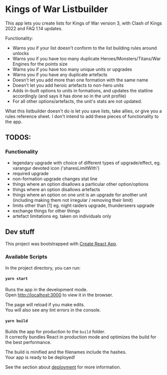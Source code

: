 # Kings of War Listbuilder

This app lets you create lists for Kings of War version 3, with Clash of Kings 2022 and FAQ 1.14 updates.

Functionality:
- Warns you if your list doesn't conform to the list building rules around unlocks
- Warns you if you have too many duplicate Heroes/Monsters/Titans/War Engines for the points size
- Warns you if you have too many unique units or upgrades
- Warns you if you have any duplicate artefacts
- Doesn't let you add more than one formation with the same name
- Doesn't let you add heroic artefacts to non-hero units
- Adds in-built options to units in formations, and updates the statline accordingly (and says it has done so in the unit profile)
- For all other options/artefacts, the unit's stats are not updated.

What this listbuilder doesn't do is let you save lists, take allies, or give you a rules reference sheet. I don't intend to add these pieces of functionality to the app.

## TODOS:

### Functionality
- legendary upgrade with choice of different types of upgrade/effect, eg. varangur devoted icon ('sharesLimitWith')
- required upgrade
- non-formation upgrade changes stat line
- things where an option disallows a particular other option/options
- things where an option disallows artefacts
- things where an option on one unit is an upgrade for another unit (including making them not irregular / removing their limit)
- limits other than [1] eg. night raiders upgrade, thunderseers upgrade
- exchange things for other things
- artefact limitations eg. taken on individuals only

## Dev stuff

This project was bootstrapped with [Create React App](https://github.com/facebook/create-react-app).

### Available Scripts

In the project directory, you can run:

#### `yarn start`

Runs the app in the development mode.<br />
Open [http://localhost:3000](http://localhost:3000) to view it in the browser.

The page will reload if you make edits.<br />
You will also see any lint errors in the console.


#### `yarn build`

Builds the app for production to the `build` folder.<br />
It correctly bundles React in production mode and optimizes the build for the best performance.

The build is minified and the filenames include the hashes.<br />
Your app is ready to be deployed!

See the section about [deployment](https://facebook.github.io/create-react-app/docs/deployment) for more information.
